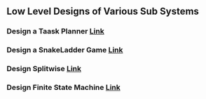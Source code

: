 ## Low Level Designs of Various Sub Systems

### Design a Taask Planner [Link](https://mkumar9009.github.io/BoilerPlates/TaskPlanner)
### Design a SnakeLadder Game [Link](https://mkumar9009.github.io/BoilerPlates/SnakeLadder)
### Design Splitwise [Link](https://mkumar9009.github.io/BoilerPlates/Splitwise)
### Design Finite State Machine [Link](https://mkumar9009.github.io/BoilerPlates/FiniteStateMachine)




